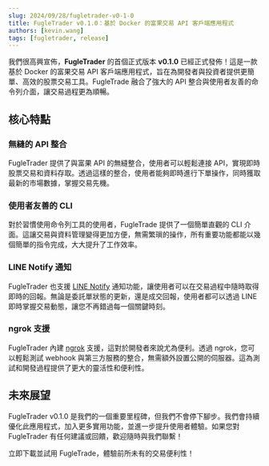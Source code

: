 ```yaml
---
slug: 2024/09/28/fugletrader-v0-1-0
title: FugleTrader v0.1.0：基於 Docker 的富果交易 API 客戶端應用程式
authors: [kevin.wang]
tags: [fugletrader, release]
---
```


我們很高興宣佈，**FugleTrader** 的首個正式版本 **v0.1.0** 已經正式發佈！這是一款基於 Docker 的富果交易 API 客戶端應用程式，旨在為開發者與投資者提供更簡單、高效的股票交易工具。FugleTrade 融合了強大的 API 整合與使用者友善的命令列介面，讓交易過程更為順暢。

<!--truncate-->

## 核心特點

### 無縫的 API 整合

FugleTrader 提供了與富果 API 的無縫整合，使用者可以輕鬆連接 API，實現即時股票交易和資料存取。透過這樣的整合，使用者能夠即時進行下單操作，同時獲取最新的市場數據，掌握交易先機。

### 使用者友善的 CLI

對於習慣使用命令列工具的使用者，FugleTrade 提供了一個簡單直觀的 CLI 介面。這讓交易與資料管理變得更加方便，無需繁瑣的操作，所有重要功能都能以幾個簡單的指令完成，大大提升了工作效率。

### LINE Notify 通知

FugleTrader 也支援 [LINE Notify](https://notify-bot.line.me) 通知功能，讓使用者可以在交易過程中隨時取得即時的回報。無論是委託單狀態的更新，還是成交回報，使用者都可以透過 LINE 即時掌握交易動態，讓您不再錯過每一個關鍵時刻。

### ngrok 支援

FugleTrader 內建 [ngrok](https://ngrok.com) 支援，這對於開發者來說尤為便利。透過 ngrok，您可以輕鬆測試 webhook 與第三方服務的整合，無需額外設置公開的伺服器。這為測試和開發過程提供了更大的靈活性和便利性。

## 未來展望

FugleTrader v0.1.0 是我們的一個重要里程碑，但我們不會停下腳步。我們會持續優化此應用程式，加入更多實用功能，並進一步提升使用者體驗。如果您對 FugleTrader 有任何建議或回饋，歡迎隨時與我們聯繫！

立即下載並試用 FugleTrade，體驗前所未有的交易便利性！
